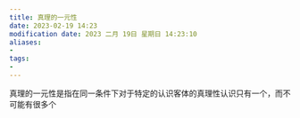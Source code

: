 ```yaml
---
title: 真理的一元性
date: 2023-02-19 14:23
modification date: 2023 二月 19日 星期日 14:23:10
aliases: 
- 
tags: 
- 
---
```


真理的一元性是指在同一条件下对于特定的认识客体的真理性认识只有一个，而不可能有很多个
